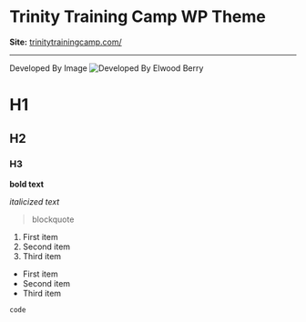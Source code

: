 # Trinity Training Camp WP Theme
**Site:** [trinitytrainingcamp.com/](https://trinitytrainingcamp.com/)





---
Developed By
Image	![Developed By Elwood Berry](https://elwoodberry.dev/wp-content/uploads/2020/10/elwoodberry_logo.png)

# H1
## H2
### H3

**bold text**

*italicized text*

> blockquote

1. First item
2. Second item
3. Third item

- First item
- Second item
- Third item

`code`
